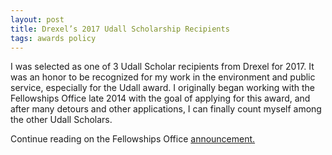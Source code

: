 ```yaml
---
layout: post
title: Drexel’s 2017 Udall Scholarship Recipients
tags: awards policy
---
```


I was selected as one of 3 Udall Scholar recipients from Drexel for 2017. It was an honor to be recognized for my work in the environment and public service, especially for the Udall award. I originally began working with the Fellowships Office late 2014 with the goal of applying for this award, and after many detours and other applications, I can finally count myself among the other Udall Scholars.

Continue reading on the Fellowships Office [announcement.](http://drexel.edu/fellowships/about/news/2017/April/2017%20Udall%20Scholars/)
